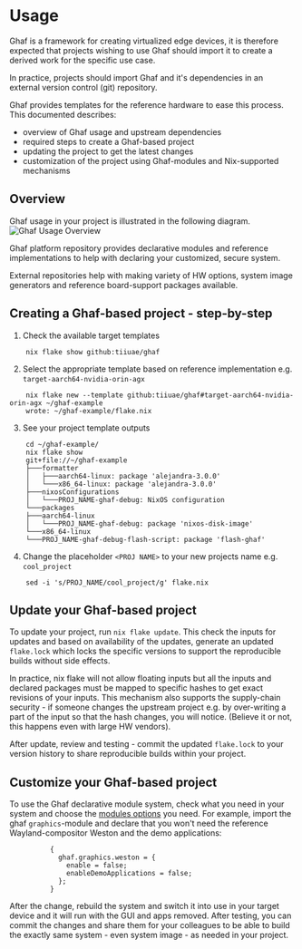 <!--
    Copyright 2022-2023 TII (SSRC) and the Ghaf contributors
    SPDX-License-Identifier: CC-BY-SA-4.0
-->

# Usage

Ghaf is a framework for creating virtualized edge devices, it is therefore expected that projects wishing to use Ghaf should import it to create a derived work for the specific use case.

In practice, projects should import Ghaf and it's dependencies in an external version control (git) repository.

Ghaf provides templates for the reference hardware to ease this process. This documented describes:
 - overview of Ghaf usage and upstream dependencies
 - required steps to create a Ghaf-based project
 - updating the project to get the latest changes
 - customization of the project using Ghaf-modules
   and Nix-supported mechanisms

## Overview

Ghaf usage in your project is illustrated in the following diagram.
![Ghaf Usage Overview](../img/usage_overview.drawio.png "Your project and example inputs from Ghaf and other repositories")

Ghaf platform repository provides declarative modules and reference implementations to help with declaring your customized, secure system.

External repositories help with making variety of HW options, system image generators and reference board-support packages available.

## Creating a Ghaf-based project - step-by-step

1. Check the available target templates
```
    nix flake show github:tiiuae/ghaf
```
2. Select the appropriate template based on reference implementation e.g. `target-aarch64-nvidia-orin-agx`
```
    nix flake new --template github:tiiuae/ghaf#target-aarch64-nvidia-orin-agx ~/ghaf-example
    wrote: ~/ghaf-example/flake.nix
```
3. See your project template outputs
```
    cd ~/ghaf-example/
    nix flake show
    git+file://~/ghaf-example
    ├───formatter
    │   ├───aarch64-linux: package 'alejandra-3.0.0'
    │   └───x86_64-linux: package 'alejandra-3.0.0'
    ├───nixosConfigurations
    │   └───PROJ_NAME-ghaf-debug: NixOS configuration
    └───packages
    ├───aarch64-linux
    │   └───PROJ_NAME-ghaf-debug: package 'nixos-disk-image'
    └───x86_64-linux
    └───PROJ_NAME-ghaf-debug-flash-script: package 'flash-ghaf'
```

4. Change the placeholder `<PROJ NAME>` to your new projects name e.g. `cool_project`
```
    sed -i 's/PROJ_NAME/cool_project/g' flake.nix
```

## Update your Ghaf-based project

To update your project, run `nix flake update`.
This check the inputs for updates and based on availability of the updates, generate an updated `flake.lock` which locks the specific versions to support the reproducible builds without side effects.

In practice, nix flake will not allow floating inputs but all the inputs and declared packages must be mapped to specific hashes to get exact revisions of your inputs. This mechanism also supports the supply-chain security - if someone changes the upstream project e.g. by over-writing a part of the input so that the hash changes, you will notice. (Believe it or not, this happens even with large HW vendors). 

After update, review and testing - commit the updated `flake.lock` to your version history to share reproducible builds within your project.

## Customize your Ghaf-based project

To use the Ghaf declarative module system, check what you need in your system and choose the [modules options](./modules_options.md) you need. For example, import the ghaf `graphics`-module and declare that you won't need the reference Wayland-compositor Weston and the demo applications:
```
          {
            ghaf.graphics.weston = {
              enable = false;
              enableDemoApplications = false;
            };
          }
```
After the change, rebuild the system and switch it into use in your target device and it will run with the GUI and apps removed. After testing, you can commit the changes and share them for your colleagues to be able to build the exactly same system - even system image - as needed in your project.
